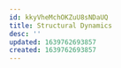 ```yaml
---
id: kkyVheMchOKZuU8sNDaUQ
title: Structural Dynamics
desc: ''
updated: 1639762693857
created: 1639762693857
---
```


